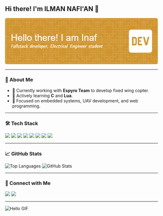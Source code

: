 ## Hi there! I'm ILMAN NAFI'AN 👋

![Header](img/github-header-image.png)

---

### 🚀 About Me
- 🔭 Currently working with **Espyro Team** to develop fixed wing copter.
- 🌱 Actively learning **C** and **Lua**.
- 🎯 Focused on embedded systems, UAV development, and web programming.

---

### 🛠️ Tech Stack

<img src="https://img.shields.io/badge/C-00599C?style=for-the-badge&logo=c&logoColor=white"/>
<img src="https://img.shields.io/badge/C++-00599C?style=for-the-badge&logo=c%2B%2B&logoColor=white"/>
<img src="https://img.shields.io/badge/HTML5-E34F26?style=for-the-badge&logo=html5&logoColor=white"/>
<img src="https://img.shields.io/badge/CSS3-1572B6?style=for-the-badge&logo=css3&logoColor=white"/>
<img src="https://img.shields.io/badge/JavaScript-323330?style=for-the-badge&logo=javascript&logoColor=F7DF1E"/>
<img src="https://img.shields.io/badge/PHP-777BB4?style=for-the-badge&logo=php&logoColor=white"/>
<img src="https://img.shields.io/badge/Lua-2C2D72?style=for-the-badge&logo=lua&logoColor=white"/>
<img src="https://img.shields.io/badge/MySQL-005C84?style=for-the-badge&logo=mysql&logoColor=white"/>

---

### 📈 GitHub Stats

![Top Languages](https://github-readme-stats.vercel.app/api/top-langs/?username=inaf29&layout=compact)
![GitHub Stats](https://github-readme-stats.vercel.app/api?username=inaf29&show_icons=true&theme=onedark)

---

### 🔗 Connect with Me

<a href="https://www.instagram.com/inaf_29"><img src="https://img.shields.io/badge/Instagram-E4405F?style=for-the-badge&logo=instagram&logoColor=white"></a>
<a href="https://www.linkedin.com/in/ilman-nafi-an-a335501b8/"><img src="https://img.shields.io/badge/LinkedIn-0077B5?style=for-the-badge&logo=linkedin&logoColor=white"></a>

---

![Hello GIF](https://media1.tenor.com/m/Ixkomon842UAAAAd/fyodor-dostoyevsky-fyodor.gif)
